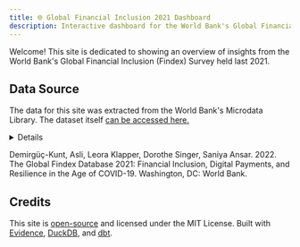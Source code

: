 ```yaml
---
title: 🌐 Global Financial Inclusion 2021 Dashboard
description: Interactive dashboard for the World Bank's Global Financial Inclusion (Findex) Survey for 2021
---
```


Welcome! This site is dedicated to showing an overview of insights from the World Bank's Global Financial Inclusion (Findex) Survey held last 2021.

## Data Source

The data for this site was extracted from the World Bank's Microdata Library. The dataset itself [can be accessed here.](https://microdata.worldbank.org/index.php/catalog/4607/study-description)

<Details title="Dataset Abstract">

> The fourth edition of the Global Findex offers a lens into how people accessed and used financial services during the COVID-19 pandemic, when mobility restrictions and health policies drove increased demand for digital services of all kinds.
>
> The Global Findex is the world’s most comprehensive database on financial inclusion. It is also the only global demand-side data source allowing for global and regional cross-country analysis to provide a rigorous and multidimensional picture of how adults save, borrow, make payments, and manage financial risks. Global Findex 2021 data were collected from national representative surveys of almost 145,000 people in 139 economies, representing 97 percent of the world’s population. The latest edition follows the 2011, 2014, and 2017 editions, and it includes a number of new series measuring financial health and resilience and contains more granular data on digital payment adoption, including merchant and government payments.
>
> The Global Findex is an indispensable resource for financial service practitioners, policy makers, researchers, and development professionals.

</Details>

Demirgüç-Kunt, Asli, Leora Klapper, Dorothe Singer, Saniya Ansar. 2022. The Global Findex Database 2021: Financial Inclusion, Digital Payments, and Resilience in the Age of COVID-19. Washington, DC: World Bank.

## Credits
This site is [open-source](https://github.com/jarcelao/global-financial-inclusion) and licensed under the MIT License. Built with [Evidence](https://evidence.dev/), [DuckDB](https://duckdb.org/), and [dbt](https://www.getdbt.com/).
